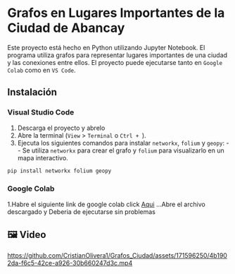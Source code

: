 # Grafos en Lugares Importantes de la Ciudad de Abancay
Este proyecto está hecho en Python utilizando Jupyter Notebook.
El programa utiliza grafos para representar lugares importantes de una ciudad y las conexiones entre ellos.
El proyecto puede ejecutarse tanto en `Google Colab` como en `VS Code`.

## Instalación

### Visual Studio Code
1. Descarga el proyecto y abrelo 
2. Abre la terminal (`View` > `Terminal` o `Ctrl + `).
3. Ejecuta los siguientes comandos para instalar `networkx`, `folium` y `geopy`:
-- Se utiliza `networkx` para crear el grafo y `folium` para visualizarlo en un mapa interactivo. 
```python
pip install networkx folium geopy
```
### Google Colab
1.Habre el siguiente link de google colab click [Aqui](https://colab.research.google.com/)
...Abre el archivo descargado y Deberia de ejecutarse sin problemas
## 🖼️ Video 
https://github.com/CristianOlivera1/Grafos_Ciudad/assets/171596250/4b1902da-f6c5-42ce-a926-30b660247d3c.mp4



